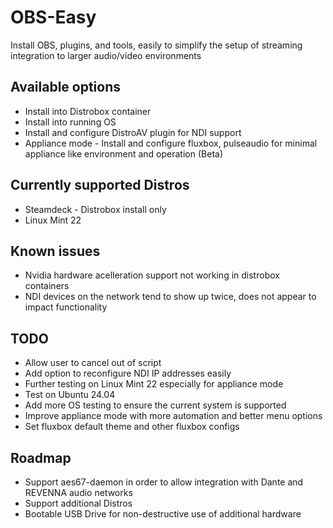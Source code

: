 # OBS-Easy

Install OBS, plugins, and tools, easily to simplify the setup of streaming integration to larger audio/video environments

## Available options

- Install into Distrobox container
- Install into running OS
- Install and configure DistroAV plugin for NDI support
- Appliance mode - Install and configure fluxbox, pulseaudio for minimal appliance like environment and operation (Beta)

## Currently supported Distros

- Steamdeck - Distrobox install only
- Linux Mint 22

## Known issues

- Nvidia hardware acelleration support not working in distrobox containers
- NDI devices on the network tend to show up twice, does not appear to impact functionality

## TODO

- Allow user to cancel out of script
- Add option to reconfigure NDI IP addresses easily
- Further testing on Linux Mint 22 especially for appliance mode
- Test on Ubuntu 24.04
- Add more OS testing to ensure the current system is supported
- Improve appliance mode with more automation and better menu options
- Set fluxbox default theme and other fluxbox configs

## Roadmap

- Support aes67-daemon in order to allow integration with Dante and REVENNA audio networks
- Support additional Distros
- Bootable USB Drive for non-destructive use of additional hardware

